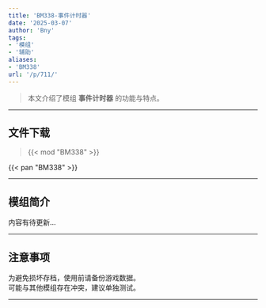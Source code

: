 ```yaml
---
title: 'BM338-事件计时器'
date: '2025-03-07'
author: 'Bny'
tags:
- '模组'
- '辅助'
aliases:
- 'BM338'
url: '/p/711/'
---
```


> 本文介绍了模组 **事件计时器** 的功能与特点。

---

## 文件下载  

> {{< mod "BM338" >}}  

{{< pan "BM338" >}}  

---

## 模组简介

>  
内容有待更新...  

---

## 注意事项

>  
为避免损坏存档，使用前请备份游戏数据。  
可能与其他模组存在冲突，建议单独测试。  

---

